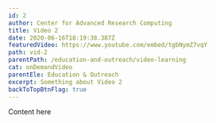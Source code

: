 ```yaml
---
id: 2
author: Center for Advanced Research Computing
title: Video 2
date: 2020-06-16T18:19:38.387Z
featuredVideo: https://www.youtube.com/embed/tgbNymZ7vqY
path: vid-2
parentPath: /education-and-outreach/video-learning
cat: onDemandVideo
parentEle: Education & Outreach
excerpt: Something about Video 2
backToTopBtnFlag: true
---
```

Content here